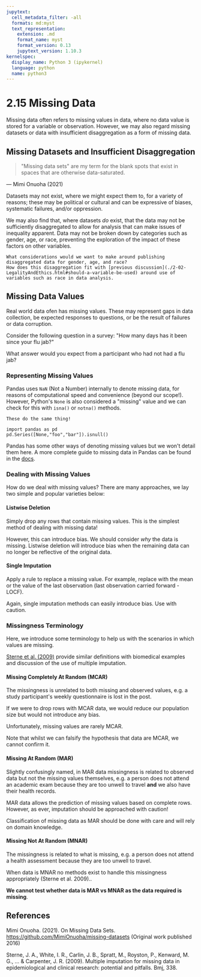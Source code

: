 ```yaml
---
jupytext:
  cell_metadata_filter: -all
  formats: md:myst
  text_representation:
    extension: .md
    format_name: myst
    format_version: 0.13
    jupytext_version: 1.10.3
kernelspec:
  display_name: Python 3 (ipykernel)
  language: python
  name: python3
---
```

# 2.15 Missing Data

Missing data often refers to missing values in data, where no data value is stored for a variable or observation.
However, we may also regard missing datasets or data with insufficient disaggregation as a form of missing data.

## Missing Datasets and Insufficient Disaggregation

> "Missing data sets" are my term for the blank spots that exist in spaces that are otherwise data-saturated.

— Mimi Onuoha (2021)

Datasets may not exist, where we might expect them to, for a variety of reasons; these may be political or cultural
 and can be expressive of biases, systematic failures, and/or oppression.

We may also find that, where datasets *do* exist, that the data may not be sufficiently disaggregated to allow for
 analysis that can make issues of inequality apparent. Data may not be broken down by categories such as gender, age, or race, 
 preventing the exploration of the impact of these factors on other variables.

```{admonition} Discussion
What considerations would we want to make around publishing disaggregated data for gender, age, and race?
How does this disaggregation fit with [previous discussion](./2-02-LegalityAndEthics.html#should-a-variable-be-used) around use of variables such as race in data analysis.
``` 

## Missing Data Values

Real world data ofen has missing values. These may represent gaps in data collection, be expected responses to questions, or be the result of failures or data corruption.

Consider the following question in a survey:
"How many days has it been since your flu jab?"

What answer would you expect from a participant who had not had a flu jab? 

### Representing Missing Values


Pandas uses `NaN` (Not a Number) internally to denote missing data, for reasons of computational speed and convenience (beyond our scope!).
However, Python's `None` is also considered a "missing" value and we can check for this with `isna()` or `notna()` methods.

```{margin} .isnull() vs .isna()
These do the same thing!
```

```{code-cell} ipython3
import pandas as pd
pd.Series([None,"foo","bar"]).isnull()
```

Pandas has some other ways of denoting missing values but we won't detail them here. A more complete guide to missing data in Pandas can be found in the [docs](https://pandas.pydata.org/pandas-docs/stable/user_guide/missing_data.html).


### Dealing with Missing Values

How do we deal with missing values? There are many approaches, we lay two simple and popular varieties below:

#### Listwise Deletion

Simply drop any rows that contain missing values. This is the simplest method of dealing with missing data!

However, this can introduce bias. We should consider *why* the data is missing. 
Listwise deletion will introduce bias when the remaining data can no longer be reflective of the original data.

#### Single Imputation

Apply a rule to replace a missing value. For example, replace with the mean or the value of the last observation (last observation carried forward - LOCF).

Again, single imputation methods can easily introduce bias. Use with caution.

### Missingness Terminology

Here, we introduce some terminology to help us with the scenarios in which values are missing.

[Sterne et al. (2009)](https://www.bmj.com/content/338/bmj.b2393/) provide similar definitions with biomedical examples and discussion of the use of multiple imputation.

#### Missing Completely At Random (MCAR)

The missingness is unrelated to both missing and observed values, e.g. a study participant's weekly questionnaire is lost in the post.

If we were to drop rows with MCAR data, we would reduce our population size but would not introduce any bias. 

Unfortunately, missing values are rarely MCAR.

Note that whilst we can falsify the hypothesis that data are MCAR, we cannot confirm it.

#### Missing At Random (MAR)

Slightly confusingly named, in MAR data missingness is related to observed data but not the missing values themselves,
e.g. a person does not attend an academic exam because they are too unwell to travel **and** we also have their health records.

MAR data allows the prediction of missing values based on complete rows. However, as ever, imputation should be approached with caution!

Classification of missing data as MAR should be done with care and will rely on domain knowledge.

#### Missing Not At Random (MNAR)

The missingness is related to what is missing, e.g. a person does not attend a health assessment because they are too unwell to travel.

When data is MNAR no methods exist to handle this missingness appropriately (Sterne et al. 2009).. 

**We cannot test whether data is MAR vs MNAR as the data required is missing**.

## References

Mimi Onuoha. (2021). On Missing Data Sets. https://github.com/MimiOnuoha/missing-datasets (Original work published 2016)

Sterne, J. A., White, I. R., Carlin, J. B., Spratt, M., Royston, P., Kenward, M. G., ... & Carpenter, J. R. (2009). Multiple imputation for missing data in epidemiological and clinical research: potential and pitfalls. Bmj, 338.